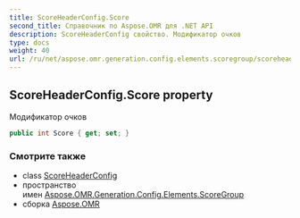 ```yaml
---
title: ScoreHeaderConfig.Score
second_title: Справочник по Aspose.OMR для .NET API
description: ScoreHeaderConfig свойство. Модификатор очков
type: docs
weight: 40
url: /ru/net/aspose.omr.generation.config.elements.scoregroup/scoreheaderconfig/score/
---
```

## ScoreHeaderConfig.Score property

Модификатор очков

```csharp
public int Score { get; set; }
```

### Смотрите также

* class [ScoreHeaderConfig](../)
* пространство имен [Aspose.OMR.Generation.Config.Elements.ScoreGroup](../../scoreheaderconfig/)
* сборка [Aspose.OMR](../../../)


